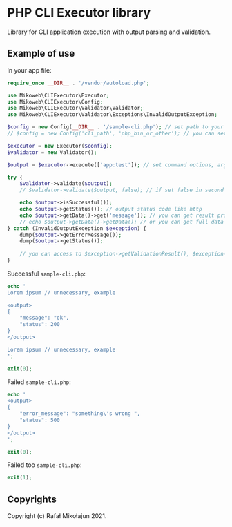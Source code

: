 # PHP CLI Executor library

Library for CLI application execution with output parsing and validation.

## Example of use

In your app file:

```php
require_once __DIR__ . '/vendor/autoload.php';

use Mikoweb\CLIExecutor\Executor;
use Mikoweb\CLIExecutor\Config;
use Mikoweb\CLIExecutor\Validator\Validator;
use Mikoweb\CLIExecutor\Validator\Exceptions\InvalidOutputException;

$config = new Config(__DIR__ . '/sample-cli.php'); // set path to your CLI script
// $config = new Config('cli_path', 'php_bin_or_other'); // you can set php bin path

$executor = new Executor($config);
$validator = new Validator();

$output = $executor->execute(['app:test']); // set command options, arguments etc.

try {
    $validator->validate($output);
    // $validator->validate($output, false); // if set false in second argument method not throw exception and return ValidationResultInterface

    echo $output->isSuccessful());
    echo $output->getStatus()); // output status code like http
    echo $output->getData()->get('message')); // you can get result property
    // echo $output->getData()->getData(); // or you can get full data
} catch (InvalidOutputException $exception) {
    dump($output->getErrorMessage());
    dump($output->getStatus());
    
    // you can access to $exception->getValidationResult(), $exception->getMessage(), $exception->getCode() etc. 
}
```

Successful `sample-cli.php`:

```php
echo '
Lorem ipsum // unnecessary, example

<output>
{
    "message": "ok",
    "status": 200
}
</output>

Lorem ipsum // unnecessary, example
';

exit(0);
```

Failed `sample-cli.php`:

```php
echo '
<output>
{
    "error_message": "something\'s wrong ",
    "status": 500
}
</output>
';

exit(0);
```

Failed too `sample-cli.php`:

```php
exit(1);
```

## Copyrights

Copyright (c) Rafał Mikołajun 2021.